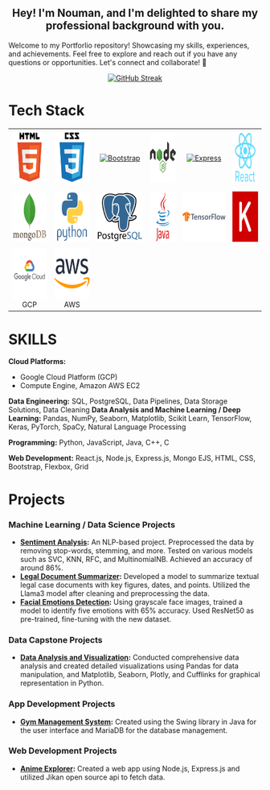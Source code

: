 ## <div align="center">Hey! I'm Nouman, and I'm delighted to share my professional background with you.</div>
Welcome to my Portforlio repository! Showcasing my skills, experiences, and achievements. Feel free to explore and reach out if you have any questions or opportunities. Let's connect and collaborate! 🚀

<div align="center">
    <a href="https://git.io/streak-stats">
        <img src="https://streak-stats.demolab.com/?user=noumannomi123&theme=dark"" alt="GitHub Streak">
    </a>
</div>


# Tech Stack

<div align="center">
  <table>
    <tr>
      <td align="center" width="140" height="112.5">
        <a href="https://www.w3.org/html/" target="_blank">
          <img src="https://raw.githubusercontent.com/devicons/devicon/master/icons/html5/html5-original-wordmark.svg" alt="HTML5" width="100" height="100"/>
        </a>
        <br />
      </td>
      <td align="center" width="140" height="112.5">
        <a href="https://www.w3schools.com/css/" target="_blank">
          <img src="https://raw.githubusercontent.com/devicons/devicon/master/icons/css3/css3-original-wordmark.svg" alt="CSS3" width="100" height="100"/>
        </a>
        <br />
      </td>
      <td align="center" width="140" height="112.5">
        <a href="https://getbootstrap.com" target="_blank">
          <img src="https://upload.wikimedia.org/wikipedia/commons/b/b2/Bootstrap_logo.svg" alt="Bootstrap" width="100" height="100"/>
        </a>
        <br />
      </td>
      <td align="center" width="140" height="112.5">
        <a href="https://nodejs.org" target="_blank">
          <img src="https://raw.githubusercontent.com/devicons/devicon/master/icons/nodejs/nodejs-original-wordmark.svg" alt="NodeJS" width="100" height="100"/>
        </a>
        <br />
      </td>
      <td align="center" width="140" height="112.5">
        <a href="https://expressjs.com" target="_blank">
          <img src="https://upload.wikimedia.org/wikipedia/commons/6/64/Expressjs.png" alt="Express" width="100" height="100"/>
        </a>
        <br />
      </td>
      <td align="center" width="140" height="112.5">
        <a href="https://reactjs.org/" target="_blank">
          <img src="https://raw.githubusercontent.com/devicons/devicon/master/icons/react/react-original-wordmark.svg" alt="React" width="100" height="100"/>
        </a>
        <br />
      </td>
    </tr>
    <tr>
      <td align="center" width="140" height="112.5">
        <a href="https://www.mongodb.com/" target="_blank">
          <img src="https://raw.githubusercontent.com/devicons/devicon/master/icons/mongodb/mongodb-original-wordmark.svg" alt="MongoDB" width="100" height="100"/>
        </a>
        <br />
      </td>
      <td align="center" width="140" height="112.5">
        <a href="https://www.python.org" target="_blank">
          <img src="https://raw.githubusercontent.com/devicons/devicon/master/icons/python/python-original-wordmark.svg" alt="Python" width="100" height="100"/>
        </a>
        <br />
      </td>
      <td align="center" width="140" height="112.5">
        <a href="https://www.postgresql.org" target="_blank">
          <img src="https://raw.githubusercontent.com/devicons/devicon/master/icons/postgresql/postgresql-original-wordmark.svg" alt="PostgreSQL" width="100" height="100"/>
        </a>
        <br />
      </td>
      <td align="center" width="140" height="112.5">
        <a href="https://www.java.com" target="_blank">
          <img src="https://raw.githubusercontent.com/devicons/devicon/master/icons/java/java-original-wordmark.svg" alt="Java" width="100" height="100"/>
        </a>
        <br />
      </td>
      <td align="center" width="140" height="112.5">
        <a href="https://www.tensorflow.org/" target="_blank">
          <img src="https://raw.githubusercontent.com/devicons/devicon/master/icons/tensorflow/tensorflow-original-wordmark.svg" alt="TensorFlow" width="100" height="100"/>
        </a>
        <br />
      </td>
      <td align="center" width="140" height="112.5">
        <a href="https://keras.io/" target="_blank">
          <img src="https://raw.githubusercontent.com/devicons/devicon/master/icons/keras/keras-original.svg" alt="Keras" width="100" height="100"/>
        </a>
        <br />
      </td>
    </tr>
    <tr>
      <td align="center" width="140" height="112.5">
        <a href="https://cloud.google.com/" target="_blank">
          <img src="https://raw.githubusercontent.com/devicons/devicon/master/icons/googlecloud/googlecloud-original-wordmark.svg" alt="GCP" width="100" height="100"/>
        </a>
        <br />GCP
      </td>
      <td align="center" width="140" height="112.5">
        <a href="https://aws.amazon.com/" target="_blank">
          <img src="https://raw.githubusercontent.com/devicons/devicon/master/icons/amazonwebservices/amazonwebservices-original-wordmark.svg" alt="AWS" width="100" height="100"/>
        </a>
        <br />AWS
      </td>
    </tr>
  </table>
</div>


# SKILLS
**Cloud Platforms:**
-	Google Cloud Platform (GCP)
-	Compute Engine, Amazon AWS  EC2

**Data Engineering:**
 SQL, PostgreSQL, Data Pipelines, Data Storage Solutions, Data Cleaning
**Data Analysis and Machine Learning / Deep Learning:** Pandas, NumPy, Seaborn, Matplotlib, Scikit Learn, TensorFlow, Keras, PyTorch, SpaCy, Natural Language Processing

**Programming:**
 Python, JavaScript, Java, C++, C 

**Web Development:** 
 React.js, Node.js, Express.js, Mongo EJS, HTML, CSS, Bootstrap, Flexbox, Grid 


# Projects

### Machine Learning / Data Science Projects
- **[Sentiment Analysis](https://github.com/Noumannomi123/Sentiment-Analysis):** An NLP-based project. Preprocessed the data by removing stop-words, stemming, and more. Tested on various models such as SVC, KNN, RFC, and MultinomialNB. Achieved an accuracy of around 86%.
- **[Legal Document Summarizer](https://github.com/Noumannomi123/Legal-Document-Summarizer):** Developed a model to summarize textual legal case documents with key figures, dates, and points. Utilized the Llama3 model after cleaning and preprocessing the data.
- **[Facial Emotions Detection](https://github.com/Noumannomi123/Facial-Emotions-Detection):** Using grayscale face images, trained a model to identify five emotions with 65% accuracy. Used ResNet50 as pre-trained, fine-tuning with the new dataset.

### Data Capstone Projects
- **[Data Analysis and Visualization](https://github.com/Noumannomi123/Machine-Learning-Data-Analysis-Portfolio):** Conducted comprehensive data analysis and created detailed visualizations using Pandas for data manipulation, and Matplotlib, Seaborn, Plotly, and Cufflinks for graphical representation in Python.

### App Development Projects
- **[Gym Management System](https://github.com/Noumannomi123/GYM-management-System):** Created using the Swing library in Java for the user interface and MariaDB for the database management.

### Web Development Projects
- **[Anime Explorer](https://github.com/Noumannomi123/Anime-Explorer):** Created a web app using Node.js, Express.js and utilized Jikan open source api to fetch data.
